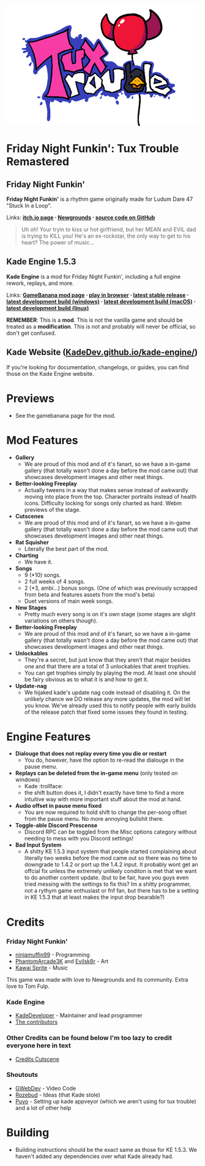 
![Kade Engine logo](assets/preload/images/KadeEngineLogo.png)

# Friday Night Funkin': Tux Trouble Remastered
## Friday Night Funkin'
**Friday Night Funkin'** is a rhythm game originally made for Ludum Dare 47 "Stuck In a Loop".

Links: **[itch.io page](https://ninja-muffin24.itch.io/funkin) ⋅ [Newgrounds](https://www.newgrounds.com/portal/view/770371) ⋅ [source code on GitHub](https://github.com/ninjamuffin99/Funkin)**
> Uh oh! Your tryin to kiss ur hot girlfriend, but her MEAN and EVIL dad is trying to KILL you! He's an ex-rockstar, the only way to get to his heart? The power of music... 

## Kade Engine 1.5.3
**Kade Engine** is a mod for Friday Night Funkin', including a full engine rework, replays, and more.

Links: **[GameBanana mod page](https://gamebanana.com/gamefiles/16761) ⋅ [play in browser](https://funkin.puyo.xyz) ⋅ [latest stable release](https://github.com/KadeDev/Kade-Engine/releases/latest) ⋅ [latest development build (windows)](https://ci.appveyor.com/project/KadeDev/kade-engine-windows/branch/master/artifacts) ⋅ [latest development build (macOS)](https://ci.appveyor.com/project/KadeDev/kade-engine-macos/branch/master/artifacts) ⋅ [latest development build (linux)](https://ci.appveyor.com/project/KadeDev/kade-engine-linux/branch/master/artifacts)**

**REMEMBER**: This is a **mod**. This is not the vanilla game and should be treated as a **modification**. This is not and probably will never be official, so don't get confused.

## Kade Website ([KadeDev.github.io/kade-engine/](https://KadeDev.github.io/Kade-Engine/))
If you're looking for documentation, changelogs, or guides, you can find those on the Kade Engine website.

# Previews
 - See the gamebanana page for the mod.

# Mod Features

 - **Gallery**
	 - We are proud of this mod and of it's fanart, so we have a in-game gallery (that totally wasn't done a day before the mod came out) that showcases development images and other neat things.
 - **Better-looking Freeplay**
	 - Actually tweens in a way that makes sense instead of awkwardly moving into place from the top. Character portraits instead of health icons. Difficulty locking for songs only charted as hard. Webm previews of the stage.
 - **Cutscenes**
	 - We are proud of this mod and of it's fanart, so we have a in-game gallery (that totally wasn't done a day before the mod came out) that showcases development images and other neat things.
 - **Rat Squisher**
	 - Literally the best part of the mod.
 - **Charting**
	 - We have it.
 - **Songs**
	 - 9 (\*10) songs.
	 - 2 full weeks of 4 songs.
	 - 2 (\*3, ambi...) bonus songs. (One of which was previously scrapped from beta and features assets from the mod's beta)
	 - Duet versions of main week songs.
 - **New Stages**
	 - Pretty much every song is on it's own stage (some stages are slight variations on others though).
 - **Better-looking Freeplay**
	 - We are proud of this mod and of it's fanart, so we have a in-game gallery (that totally wasn't done a day before the mod came out) that showcases development images and other neat things.
 - **Unlockables**
	 - They're a secret, but just know that they aren't that major besides one and that there are a total of 3 unlockables that arent trophies.
	 - You can get trophies simply by playing the mod. At least one should be fairy obvious as to what it is and how to get it.
 - **Update-nag**
	 - We hijaked kade's update nag code instead of disabling it. On the unlikely chance we DO release any more updates, the mod will let you know. We've already used this to notify people with early builds of the release patch that fixed some issues they found in testing.

# Engine Features

 - **Dialouge that does not replay every time you die or restart**
	 - You do, however, have the option to re-read the dialouge in the pause menu.
 - **Replays can be deleted from the in-game menu** (only tested on windows)
	 - Kade :trollface:
	 - the shift button does it, I didn't exactly have time to find a more intuitive way with more important stuff about the mod at hand.
 - **Audio offset in pause menu fixed**
	 - You are now required to hold shift to change the per-song offset from the pause menu. No more annoying bullshit there.
 - **Toggle-able Discord Prescense**
	 - Discord RPC can be toggled from the Misc options category without needing to mess with you Discord settings!
 - **Bad Input System**
	 - A shitty KE 1.5.3 input system that people started complaining about literally two weeks before the mod came out so there was no time to downgrade to 1.4.2 or port up the 1.4.2 input. It probably wont get an offcial fix unless the extremely unlikely conditon is met that we want to do another content update. (but to be fair, have you guys even tried messing with the settings to fix this? Im a shitty programmer, not a rythym game enthusiast or fnf fan, but there has to be a setting in KE 1.5.3 that at least makes the input drop bearable?)

# Credits
### Friday Night Funkin'
 - [ninjamuffin99](https://twitter.com/ninja_muffin99) - Programming
 - [PhantomArcade3K](https://twitter.com/phantomarcade3k) and [Evilsk8r](https://twitter.com/evilsk8r) - Art
 - [Kawai Sprite](https://twitter.com/kawaisprite) - Music

This game was made with love to Newgrounds and its community. Extra love to Tom Fulp.
### Kade Engine
- [KadeDeveloper](https://twitter.com/KadeDeveloper) - Maintainer and lead programmer
- [The contributors](https://github.com/KadeDev/Kade-Engine/graphs/contributors)

### Other Credits can be found below I'm too lazy to credit everyone here in text
- [Credits Cutscene](https://github.com/wewmuu/TuxTrouble/blob/main/assets/preload/videos/credits.webm?raw=true)

### Shoutouts
- [GWebDev](https://github.com/GrowtopiaFli) - Video Code
- [Rozebud](https://github.com/ThatRozebudDude) - Ideas (that Kade stole)
- [Puyo](https://github.com/daniel11420) - Setting up kade appveyor (which we aren't using for tux trouble) and a lot of other help

# Building
- Building instructions should be the exact same as those for KE 1.5.3. We haven't added any dependencies over what Kade already had.
